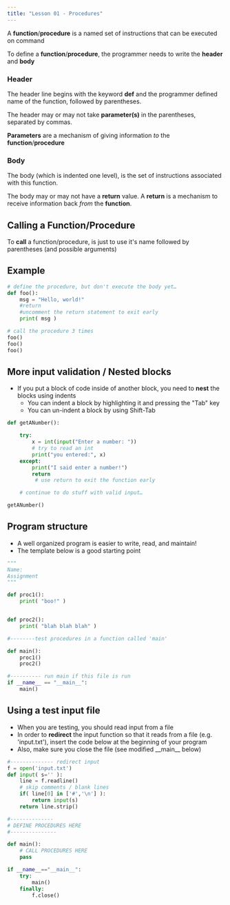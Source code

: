 ```yaml
---
title: "Lesson 01 - Procedures"
---
```


A **function**/**procedure** is a named set of instructions that can be executed on command

To define a **function**/**procedure**, the programmer needs to write the **header** and **body**

### Header

The header line begins with the keyword **def** and the programmer defined name of the function, followed by parentheses.

The header may or may not take **parameter(s)** in the parentheses, separated by commas.

**Parameters** are a mechanism of giving information *to* the **function**/**procedure**

### Body

The body (which is indented one level), is the set of instructions associated with this function.

The body may or may not have a **return** value. A **return** is a mechanism to receive information back *from* the **function**.

## Calling a Function/Procedure

To **call** a function/procedure, is just to use it's name followed by parentheses (and possible arguments)

## Example

```python
# define the procedure, but don't execute the body yet…
def foo():
    msg = "Hello, world!"
    #return
    #uncomment the return statement to exit early
    print( msg )

# call the procedure 3 times
foo()
foo()
foo()
```

## More input validation / Nested blocks

- If you put a block of code inside of another block, you need to **nest** the blocks using indents
    - You can indent a block by highlighting it and pressing the "Tab" key
    - You can un-indent a block by using Shift-Tab

```python
def getANumber():

    try:
        x = int(input("Enter a number: "))
        # try to read an int
        print("you entered:", x)
    except:
        print("I said enter a number!")
        return
         # use return to exit the function early

    # continue to do stuff with valid input…

getANumber()
```
## Program structure

- A well organized program is easier to write, read, and maintain!
- The template below is a good starting point

```python
"""
Name:
Assignment
"""

def proc1():
    print( "boo!" )


def proc2():
    print( "blah blah blah" )

#--------test procedures in a function called 'main'

def main():
    proc1()
    proc2()

#---------- run main if this file is run
if __name__ == "__main__":
    main()

```

## Using a test input file
- When you are testing, you should read input from a file
- In order to **redirect** the input function so that it reads from a file (e.g. 'input.txt'), insert the code below at the beginning of your program
- Also, make sure you close the file (see modified \_\_main\_\_ below)

```python
#-------------- redirect input
f = open('input.txt')
def input( s='' ):
    line = f.readline()
    # skip comments / blank lines
    if( line[0] in ['#','\n'] ):
        return input(s)
    return line.strip()

#--------------
# DEFINE PROCEDURES HERE
#---------------

def main():
    # CALL PROCEDURES HERE
    pass

if __name__=="__main__":
    try:
        main()
    finally:
        f.close()
```
